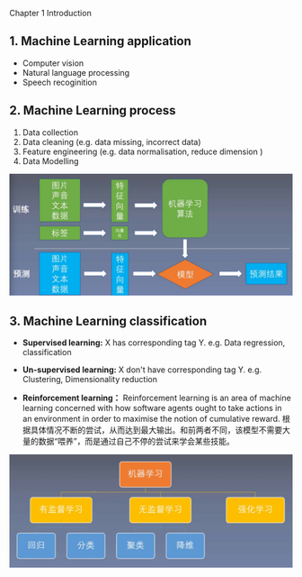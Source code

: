 Chapter 1 Introduction


## 1. Machine Learning application
* Computer vision
* Natural language processing
* Speech recoginition


## 2. Machine Learning process
1. Data collection
2. Data cleaning (e.g. data missing, incorrect data)
3. Feature engineering (e.g. data normalisation, reduce dimension )
4. Data Modelling 

![image](resources/1-1.jpg)

## 3. Machine Learning classification
* **Supervised learning:** X has corresponding tag Y. e.g. Data regression, classification

* **Un-supervised learning:** X don't have corresponding tag Y. e.g. Clustering, Dimensionality reduction

* **Reinforcement learning：** Reinforcement learning is an area of machine learning concerned with how software agents ought to take actions in an environment in order to maximise the notion of cumulative reward. 根据具体情况不断的尝试，从而达到最大输出。和前两者不同，该模型不需要大量的数据“喂养”，而是通过自己不停的尝试来学会某些技能。


![image](resources/1-2.jpg)
